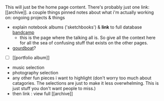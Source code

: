 This will just be the home page content. There's probably just one link: [[archive]].
a couple things pinned
notes about what i'm actually working on: ongoing projects & things
* explain notebook albums ('sketchbooks') & __link__ to full database [bandcamp](https://tobincooney.bandcamp.com/)
	* this is the page where the talking all is. So give all the context here for all the sea of confusing stuff that exists on the other pages.
* [gourdboat](obsidian://open?vault=gourdboat&file=README)?
* [ ] [[portfolio album]]

- music selection
- photography selection
- any other fun pieces i want to highlight (don't worry too much about catagories. The selections are just to make it less overwhelming. This is just stuff you don't want people to miss.)
- then link : view full [[archive]]
